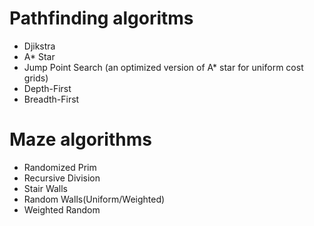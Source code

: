 # Pathfinding algoritms
- Djikstra
- A* Star
- Jump Point Search (an optimized version of A* star for uniform cost grids)
- Depth-First
- Breadth-First

# Maze algorithms
- Randomized Prim
- Recursive Division 
- Stair Walls
- Random Walls(Uniform/Weighted)
- Weighted Random
